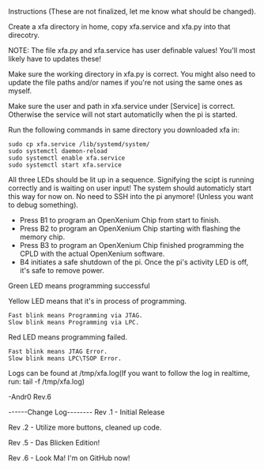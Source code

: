 Instructions (These are not finalized, let me know what should be changed).

Create a xfa directory in home, copy xfa.service and xfa.py into that direcotry. 

NOTE: The file xfa.py and xfa.service has user definable values! You'll most likely have to updates these!

Make sure the working directory in xfa.py is correct. You might also need to update the file paths and/or names if you're not using the same ones as myself.

Make sure the user and path in xfa.service under [Service] is correct. Otherwise the service will not start automaticlly when the pi is started.


Run the following commands in same directory you downloaded xfa in:
```
sudo cp xfa.service /lib/systemd/system/
sudo systemctl daemon-reload
sudo systemctl enable xfa.service
sudo systemctl start xfa.service
```
All three LEDs should be lit up in a sequence. Signifying the scipt is running correctly and is waiting on user input!
The system should automaticly start this way for now on. No need to SSH into the pi anymore! (Unless you want to debug something).

* Press B1 to program an OpenXenium Chip from start to finish.
* Press B2 to program an OpenXenium Chip starting with flashing the memory chip.
* Press B3 to program an OpenXenium Chip finished programming the CPLD with the actual OpenXenium software.
* B4 initiates a safe shutdown of the pi. Once the pi's activity LED is off, it's safe to remove power.



Green LED means programming successful

Yellow LED means that it's in process of programming.

	Fast blink means Programming via JTAG.
	Slow blink means Programming via LPC.

Red LED means programming failed.

	Fast blink means JTAG Error.
	Slow blink means LPC\TSOP Error.
	

Logs can be found at /tmp/xfa.log(If you want to follow the log in realtime, run: tail -f /tmp/xfa.log)

-Andr0
Rev.6

------Change Log--------
Rev .1 - Initial Release

Rev .2 - Utilize more buttons, cleaned up code.

Rev .5 - Das Blicken Edition! 

Rev .6 - Look Ma! I'm on GitHub now!
